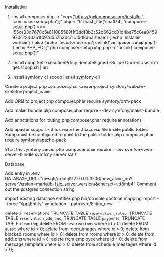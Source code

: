 Installation

1. install composer
php -r "copy('https://getcomposer.org/installer', 'composer-setup.php');"
php -r "if (hash_file('sha384', 'composer-setup.php') === '55ce33d7678c5a611085589f1f3ddf8b3c52d662cd01d4ba75c0ee0459970c2200a51f492d557530c71c15d8dba01eae') { echo 'Installer verified'; } else { echo 'Installer corrupt'; unlink('composer-setup.php'); } echo PHP_EOL;"
php composer-setup.php
php -r "unlink('composer-setup.php');"

2. install coop
Set-ExecutionPolicy RemoteSigned -Scope CurrentUser
irm get.scoop.sh | iex

3. install symfony cli
scoop install symfony-cli

Create a project
php composer.phar create-project symfony/website-skeleton project_name

Add ORM to project
php composer.phar require symfony/orm-pack

Add maker bundle
php composer.phar require --dev symfony/maker-bundle

Add annotations for routing
php composer.phar require annotations

Add apache support - this create the .htaccess file inside public folder. Xamp must be configured to point to the public folder
php composer.phar require symfony/apache-pack

Start the symfony server
php composer.phar require --dev symfony/web-server-bundle
symfony server:start

Database

Add entry in .env
DATABASE_URL="mysql://root:@127.0.0.1:3306/new_aluve_db?serverVersion=mariadb-{slq_server_version}&charset=utf8mb4"
Comment out the postgres connection string 

import existing database entities
php bin/console doctrine:mapping:import --force "App\Entity" annotation --path=src/Entity_new

delete all reservations
TRUNCATE TABLE `reservation_notes`;
TRUNCATE TABLE `reservation_add_ons`;
TRUNCATE TABLE `payments`;
TRUNCATE TABLE `cleaning`;
delete FROM `reservations` where id > 0;
delete FROM `guest` where id > 0;
delete from room_images where id > 0;
delete from blocked_rooms where id > 0;
delete from rooms where id > 0;
delete from add_ons where id > 0;
delete from employee where id > 0;
delete from message_template where id > 0;
delete from schedule_messages where id > 0;
